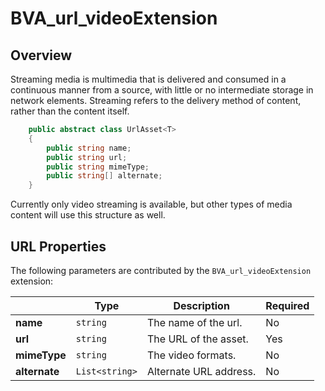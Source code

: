 # BVA_url_videoExtension

## Overview

Streaming media is multimedia that is delivered and consumed in a continuous manner from a source, with little or no intermediate storage in network elements. Streaming refers to the delivery method of content, rather than the content itself.

```csharp
    public abstract class UrlAsset<T>
    {
        public string name;
        public string url;
        public string mimeType;
        public string[] alternate;
    }
```
Currently only video streaming is available, but other types of media content will use this structure as well.

## URL Properties

The following parameters are contributed by the `BVA_url_videoExtension` extension:

|          | Type    | Description             | Required       |
|----------------------------------|---------------------------------------------------------------------------------|----------------------------------------|----------------------|
|**name**            | `string`      | The name of the url.           | No    |
|**url**               | `string`      | The URL of the asset.          | Yes   |
|**mimeType**              | `string`        | The video formats.  | No   |
|**alternate**              | `List<string>`        | Alternate URL address. | No   |